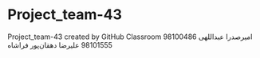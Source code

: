 # Project_team-43
Project_team-43 created by GitHub Classroom
امیرصدرا عبداللهی 98100486
98101555 علیرضا دهقان‌پور فراشاه
